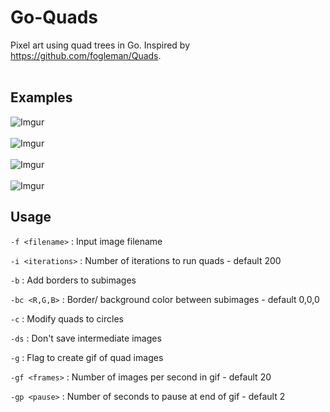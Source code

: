 # Go-Quads

Pixel art using quad trees in Go. Inspired by https://github.com/fogleman/Quads. 
<br><br>
## Examples
![Imgur](http://i.imgur.com/ykwp2Aj.jpg)<br><br>
![Imgur](http://i.imgur.com/glXj1BJ.jpg)<br><br>
![Imgur](http://i.imgur.com/zZ5s31K.jpg)<br><br>
![Imgur](https://i.imgur.com/3pizpO7.jpg)


## Usage
` -f <filename> ` : Input image filename

` -i <iterations> ` : Number of iterations to run quads - default 200

` -b ` : Add borders to subimages

` -bc <R,G,B> ` : Border/ background color between subimages - default 0,0,0

` -c ` : Modify quads to circles

` -ds ` : Don't save intermediate images

` -g ` : Flag to create gif of quad images

` -gf <frames> ` : Number of images per second in gif - default 20

` -gp <pause> ` : Number of seconds to pause at end of gif - default 2

